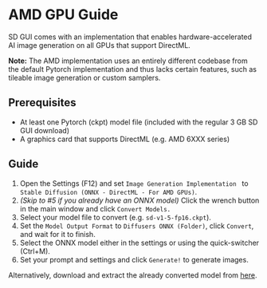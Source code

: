 # AMD GPU Guide
SD GUI comes with an implementation that enables hardware-accelerated AI image generation on all GPUs that support DirectML.

**Note:** The AMD implementation uses an entirely different codebase from the default Pytorch implementation and thus lacks certain features, such as tileable image generation or custom samplers.

## Prerequisites

* At least one Pytorch (ckpt) model file (included with the regular 3 GB SD GUI download)
* A graphics card that supports DirectML (e.g. AMD 6XXX series)



## Guide

1. Open the Settings (F12) and set `Image Generation Implementation ` to `Stable Diffusion (ONNX - DirectML - For AMD GPUs)`.
2. *(Skip to #5 if you already have an ONNX model)* Click the wrench button in the main window and click `Convert Models.`
3. Select your model file to convert (e.g. `sd-v1-5-fp16.ckpt`).
4. Set the `Model Output Format` to `Diffusers ONNX (Folder)`, click `Convert`, and wait for it to finish.
5. Select the ONNX model either in the settings or using the quick-switcher (Ctrl+M).
6. Set your prompt and settings and click `Generate!` to generate images.

Alternatively, download and extract the already converted model from [here](https://icedrive.net/s/VbCSVjRPBPfybgwF5hwhjS1PZaWv).
